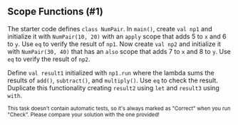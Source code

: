 ## Scope Functions (#1)

The starter code defines `class NumPair`. In `main()`, create `val np1` and
initialize it with `NumPair(10, 20)` with an `apply` scope that adds 5 to `x`
and 6 to `y`. Use `eq` to verify the result of `np1`. Now create `val np2` and
initialize it with `NumPair(30, 40)` that has an `also` scope that adds 7 to
`x` and 8 to `y`. Use `eq` to verify the result of `np2`.

Define `val result1` initialized with `np1.run` where the lambda sums the
results of `add()`, `subtract()`, and `multiply()`. Use `eq` to check the
result. Duplicate this functionality creating `result2` using `let` and
`result3` using `with`.

<sub> This task doesn't contain automatic tests,
so it's always marked as "Correct" when you run "Check".
Please compare your solution with the one provided! </sub>
